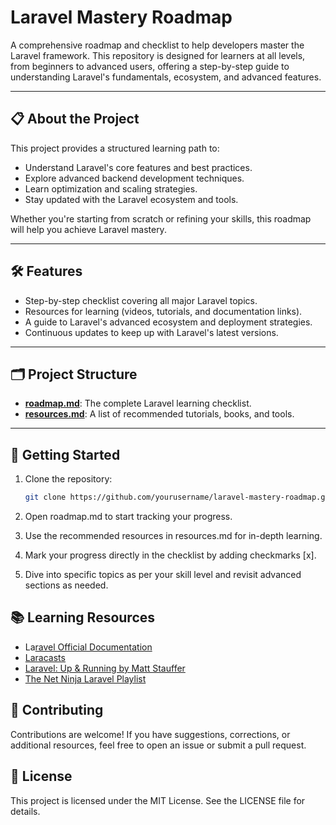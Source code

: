 # Laravel Mastery Roadmap

A comprehensive roadmap and checklist to help developers master the Laravel framework. This repository is designed for learners at all levels, from beginners to advanced users, offering a step-by-step guide to understanding Laravel's fundamentals, ecosystem, and advanced features.

---

## 📋 About the Project

This project provides a structured learning path to:

- Understand Laravel's core features and best practices.
- Explore advanced backend development techniques.
- Learn optimization and scaling strategies.
- Stay updated with the Laravel ecosystem and tools.

Whether you're starting from scratch or refining your skills, this roadmap will help you achieve Laravel mastery.

---

## 🛠️ Features

- Step-by-step checklist covering all major Laravel topics.
- Resources for learning (videos, tutorials, and documentation links).
- A guide to Laravel's advanced ecosystem and deployment strategies.
- Continuous updates to keep up with Laravel's latest versions.

---

## 🗂️ Project Structure

- **[roadmap.md](roadmap.md)**: The complete Laravel learning checklist.
- **[resources.md](resources.md)**: A list of recommended tutorials, books, and tools.

---

## 🚀 Getting Started

1. Clone the repository:

   ```bash
   git clone https://github.com/yourusername/laravel-mastery-roadmap.git
   ````

1. Open roadmap.md to start tracking your progress.
1. Use the recommended resources in resources.md for in-depth learning.
1. Mark your progress directly in the checklist by adding checkmarks [x].
1. Dive into specific topics as per your skill level and revisit advanced sections as needed.

## 📚 Learning Resources

- La[ravel Official Documentation](https://laravel.com/docs)
- [Laracasts](https://laracasts.com)
- [Laravel: Up & Running by Matt Stauffer](https://laravelupandrunning.com)
- [The Net Ninja Laravel Playlist](https://www.youtube.com/playlist?list=PL4cUxeGkcC9gF5Gez17eHcDIxrpVSBuVt)

## 🤝 Contributing

Contributions are welcome! If you have suggestions, corrections, or additional resources, feel free to open an issue or submit a pull request.

## 📄 License

This project is licensed under the MIT License. See the LICENSE file for details.
